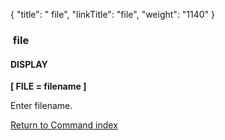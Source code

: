 {
    "title": " file",
    "linkTitle": "file",
    "weight": "1140"
}<span id="file"></span>

###  file

#### DISPLAY

****[ FILE
= filename ]****

Enter filename.

[Return to Command index](../../)
